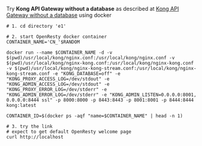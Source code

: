 Try **Kong API Gateway without a database** as described at [Kong API Gateway without a database](https://hub.docker.com/_/kong) using docker

```
# 1. cd directory 'e1'

# 2. start OpenResty docker container
CONTAINER_NAME='CN_'$RANDOM

docker run --name $CONTAINER_NAME -d -v $(pwd)/usr/local/kong/nginx.conf:/usr/local/kong/nginx.conf -v $(pwd)/usr/local/kong/nginx-kong.conf:/usr/local/kong/nginx-kong.conf -v $(pwd)/usr/local/kong/nginx-kong-stream.conf:/usr/local/kong/nginx-kong-stream.conf -e "KONG_DATABASE=off" -e "KONG_PROXY_ACCESS_LOG=/dev/stdout" -e "KONG_ADMIN_ACCESS_LOG=/dev/stdout" -e "KONG_PROXY_ERROR_LOG=/dev/stderr" -e "KONG_ADMIN_ERROR_LOG=/dev/stderr" -e "KONG_ADMIN_LISTEN=0.0.0.0:8001, 0.0.0.0:8444 ssl" -p 8000:8000 -p 8443:8443 -p 8001:8001 -p 8444:8444 kong:latest

CONTAINER_ID=$(docker ps -aqf "name=$CONTAINER_NAME" | head -n 1)

# 3. try the link
# expect to get default OpenResty welcome page
curl http://localhost

```